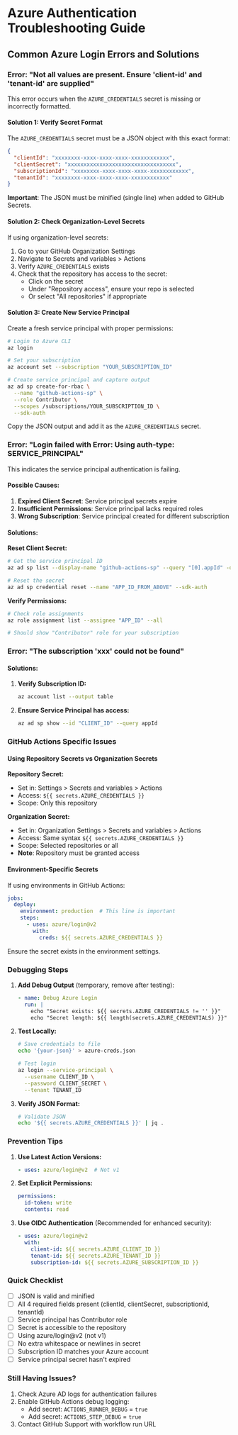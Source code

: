 # Azure Authentication Troubleshooting Guide

## Common Azure Login Errors and Solutions

### Error: "Not all values are present. Ensure 'client-id' and 'tenant-id' are supplied"

This error occurs when the `AZURE_CREDENTIALS` secret is missing or incorrectly formatted.

#### Solution 1: Verify Secret Format

The `AZURE_CREDENTIALS` secret must be a JSON object with this exact format:

```json
{
  "clientId": "xxxxxxxx-xxxx-xxxx-xxxx-xxxxxxxxxxxx",
  "clientSecret": "xxxxxxxxxxxxxxxxxxxxxxxxxxxxxxxxxx",
  "subscriptionId": "xxxxxxxx-xxxx-xxxx-xxxx-xxxxxxxxxxxx",
  "tenantId": "xxxxxxxx-xxxx-xxxx-xxxx-xxxxxxxxxxxx"
}
```

**Important**: The JSON must be minified (single line) when added to GitHub Secrets.

#### Solution 2: Check Organization-Level Secrets

If using organization-level secrets:

1. Go to your GitHub Organization Settings
2. Navigate to Secrets and variables > Actions
3. Verify `AZURE_CREDENTIALS` exists
4. Check that the repository has access to the secret:
   - Click on the secret
   - Under "Repository access", ensure your repo is selected
   - Or select "All repositories" if appropriate

#### Solution 3: Create New Service Principal

Create a fresh service principal with proper permissions:

```bash
# Login to Azure CLI
az login

# Set your subscription
az account set --subscription "YOUR_SUBSCRIPTION_ID"

# Create service principal and capture output
az ad sp create-for-rbac \
  --name "github-actions-sp" \
  --role Contributor \
  --scopes /subscriptions/YOUR_SUBSCRIPTION_ID \
  --sdk-auth
```

Copy the JSON output and add it as the `AZURE_CREDENTIALS` secret.

### Error: "Login failed with Error: Using auth-type: SERVICE_PRINCIPAL"

This indicates the service principal authentication is failing.

#### Possible Causes:

1. **Expired Client Secret**: Service principal secrets expire
2. **Insufficient Permissions**: Service principal lacks required roles
3. **Wrong Subscription**: Service principal created for different subscription

#### Solutions:

**Reset Client Secret:**
```bash
# Get the service principal ID
az ad sp list --display-name "github-actions-sp" --query "[0].appId" -o tsv

# Reset the secret
az ad sp credential reset --name "APP_ID_FROM_ABOVE" --sdk-auth
```

**Verify Permissions:**
```bash
# Check role assignments
az role assignment list --assignee "APP_ID" --all

# Should show "Contributor" role for your subscription
```

### Error: "The subscription 'xxx' could not be found"

#### Solutions:

1. **Verify Subscription ID:**
   ```bash
   az account list --output table
   ```

2. **Ensure Service Principal has access:**
   ```bash
   az ad sp show --id "CLIENT_ID" --query appId
   ```

### GitHub Actions Specific Issues

#### Using Repository Secrets vs Organization Secrets

**Repository Secret:**
- Set in: Settings > Secrets and variables > Actions
- Access: `${{ secrets.AZURE_CREDENTIALS }}`
- Scope: Only this repository

**Organization Secret:**
- Set in: Organization Settings > Secrets and variables > Actions
- Access: Same syntax `${{ secrets.AZURE_CREDENTIALS }}`
- Scope: Selected repositories or all
- **Note**: Repository must be granted access

#### Environment-Specific Secrets

If using environments in GitHub Actions:

```yaml
jobs:
  deploy:
    environment: production  # This line is important
    steps:
      - uses: azure/login@v2
        with:
          creds: ${{ secrets.AZURE_CREDENTIALS }}
```

Ensure the secret exists in the environment settings.

### Debugging Steps

1. **Add Debug Output** (temporary, remove after testing):
   ```yaml
   - name: Debug Azure Login
     run: |
       echo "Secret exists: ${{ secrets.AZURE_CREDENTIALS != '' }}"
       echo "Secret length: ${{ length(secrets.AZURE_CREDENTIALS) }}"
   ```

2. **Test Locally:**
   ```bash
   # Save credentials to file
   echo '{your-json}' > azure-creds.json
   
   # Test login
   az login --service-principal \
     --username CLIENT_ID \
     --password CLIENT_SECRET \
     --tenant TENANT_ID
   ```

3. **Verify JSON Format:**
   ```bash
   # Validate JSON
   echo '${{ secrets.AZURE_CREDENTIALS }}' | jq .
   ```

### Prevention Tips

1. **Use Latest Action Versions:**
   ```yaml
   - uses: azure/login@v2  # Not v1
   ```

2. **Set Explicit Permissions:**
   ```yaml
   permissions:
     id-token: write
     contents: read
   ```

3. **Use OIDC Authentication** (Recommended for enhanced security):
   ```yaml
   - uses: azure/login@v2
     with:
       client-id: ${{ secrets.AZURE_CLIENT_ID }}
       tenant-id: ${{ secrets.AZURE_TENANT_ID }}
       subscription-id: ${{ secrets.AZURE_SUBSCRIPTION_ID }}
   ```

### Quick Checklist

- [ ] JSON is valid and minified
- [ ] All 4 required fields present (clientId, clientSecret, subscriptionId, tenantId)
- [ ] Service principal has Contributor role
- [ ] Secret is accessible to the repository
- [ ] Using azure/login@v2 (not v1)
- [ ] No extra whitespace or newlines in secret
- [ ] Subscription ID matches your Azure account
- [ ] Service principal secret hasn't expired

### Still Having Issues?

1. Check Azure AD logs for authentication failures
2. Enable GitHub Actions debug logging:
   - Add secret: `ACTIONS_RUNNER_DEBUG` = `true`
   - Add secret: `ACTIONS_STEP_DEBUG` = `true`
3. Contact GitHub Support with workflow run URL